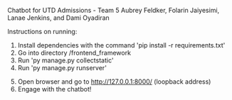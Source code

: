 Chatbot for UTD Admissions - Team 5
Aubrey Feldker, Folarin Jaiyesimi, Lanae Jenkins, and Dami Oyadiran

Instructions on running:
1) Install dependencies with the command 'pip install -r requirements.txt'
2) Go into directory /frontend_framework
3) Run 'py manage.py collectstatic'
4) Run 'py manage.py runserver'
5. Open browser and go to http://127.0.0.1:8000/ (loopback address)
6. Engage with the chatbot!
